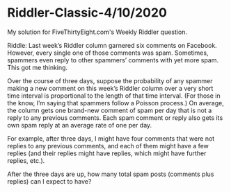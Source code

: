 # Riddler-Classic-4/10/2020
My solution for FiveThirtyEight.com's Weekly Riddler question.

Riddle:
Last week’s Riddler column garnered six comments on Facebook. However, every single one of those comments was spam. Sometimes, spammers even reply to other spammers’ comments with yet more spam. This got me thinking.

Over the course of three days, suppose the probability of any spammer making a new comment on this week’s Riddler column over a very short time interval is proportional to the length of that time interval. (For those in the know, I’m saying that spammers follow a Poisson process.) On average, the column gets one brand-new comment of spam per day that is not a reply to any previous comments. Each spam comment or reply also gets its own spam reply at an average rate of one per day.

For example, after three days, I might have four comments that were not replies to any previous comments, and each of them might have a few replies (and their replies might have replies, which might have further replies, etc.).

After the three days are up, how many total spam posts (comments plus replies) can I expect to have?
